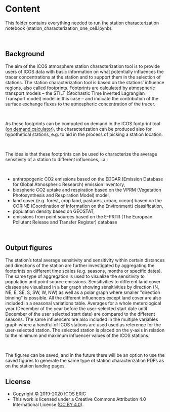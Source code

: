 # Content
This folder contains everything needed to run the station characterization notebook (station_characterization_one_cell.ipynb).

<br> 

## Background

The aim of the ICOS atmosphere station characterization tool is to provide users of ICOS data with basic information on what potentially influences 
the tracer concentrations at the station and to support them in the selection of stations. The station characterization tool is based on the stations’ 
influence regions, also called footprints. Footprints are calculated by atmospheric transport models – the STILT (Stochastic Time Inverted Lagrangian 
Transport model) model in this case – and indicate the contribution of the surface exchange fluxes to the atmospheric concentration of the tracer.

<br> 

As these footprints can be computed on demand in the ICOS footprint tool ([on demand calculator](https://stilt.icos-cp.eu/worker/)), the characterization 
can be produced also for hypothetical stations, e.g. to aid in the process of picking a station location. 

<br>

The idea is that these footprints can be used to characterize the average sensitivity of a station to different influences, i.a.: 

<br>

* anthropogenic CO2 emissions based on the EDGAR (Emission Database for Global Atmospheric Research) emission inventory,
* biospheric CO2 uptake and respiration based on the VPRM (Vegetation Photosynthesis and Respiration Model) model,
* land cover (e.g. forest, crop land, pastures, urban, ocean) based on the CORINE (Coordination of Information on the Environment) classification,
* population density based on GEOSTAT, 
* emissions from point sources based on the E-PRTR (The European Pollutant Release and Transfer Register) database

<br>

## Output figures

The station’s total average sensitivity and sensitivity within certain distances and directions of the station are further investigated by aggregating 
the footprints on different time scales (e.g. seasons, months or specific dates). The same type of aggregation is used to visualize the sensitivity to
population and point source emissions. Sensitivities to different land cover classes are visualized in a bar graph showing sensitivities by direction (N, NE, E, SE, S, SW, W, NW)
as well as a polar graph where smaller "direction binning" is possible. All the different influencers except land cover are also included in a 
seasonal variations table. Averages for a whole meterological year (December of the year before the user-selected start date until December of the user selected start date)
are compared to the different seasons. The same influencers are also included in the multiple variables graph where a handful of ICOS stations are used used as reference
for the user-selected station. The selected station is placed on the y-axis in relation to the minimum and maximum influencer values of the ICOS stations. 

<br>

The figures can be saved, and in the future there will be an option to use the saved figures to generate the same type of station characterization PDFs as on the 
station landing pages.



## License
* Copyright © 2019-2020 ICOS ERIC
* This work is licensed under a
Creative Commons Attribution 4.0 International License ([CC BY 4.0](http://creativecommons.org/licenses/by/4.0/)).
